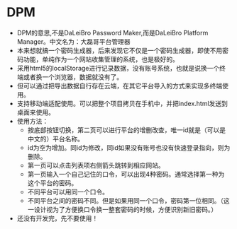 # DPM
- DPM的意思,不是DaLeiBro Password Maker,而是DaLeiBro Platform Manager。中文名为：大磊哥平台管理器
- 本来想就搞一个密码生成器，后来发现它不仅是一个密码生成器，即使不用密码功能，单纯作为一个网站收集管理的系统，也是极好的。
- 采用html5的localStorage进行记录数据，没有账号系统，也就是说换一个终端或者换一个浏览器，数据就没有了。
- 但可以通过把导出数据自行存在云端，在其它平台导入的方式来实现多终端使用。
- 支持移动端适配使用。可以把整个项目拷贝在手机中，并把index.html发送到桌面来使用。
- 使用方法：
    - 按底部按钮切换，第二页可以进行平台的增删改查，唯一id就是（可以是中文的）平台名称。
    - id为空为增加。同id为修改，同id如果没有账号也没有快速登录指向，则为删除。
    - 第一页可以点击列表项右侧箭头跳转到相应网站。
    - 第一页输入一个自己记住的口令，可以出现4种密码。通常选择第一种为这个平台的密码。
    - 不同平台可以用同一个口令。
    - 不同平台之间的密码不同。但是如果用同一个口令，密码第一位相同。（这一设计视为了方便换口令换一整套密码的时候，方便识别新旧密码。）
- 还没有开发完，先不要使用！

